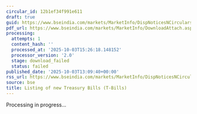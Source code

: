 ```yaml
---
circular_id: 12b1ef34f991e611
draft: true
guid: https://www.bseindia.com/markets/MarketInfo/DispNoticesNCirculars.aspx?Noticeid={FD428EBC-0DD7-4FB2-B38D-398C9F4BEEC7}&noticeno=20251003-40&dt=10/03/2025&icount=40&totcount=57&flag=0
pdf_url: https://www.bseindia.com/markets/MarketInfo/DownloadAttach.aspx?id=20251003-40&attachedId=
processing:
  attempts: 1
  content_hash: ''
  processed_at: '2025-10-03T15:26:18.148152'
  processor_version: '2.0'
  stage: download_failed
  status: failed
published_date: '2025-10-03T13:09:40+00:00'
rss_url: https://www.bseindia.com/markets/MarketInfo/DispNoticesNCirculars.aspx?Noticeid={FD428EBC-0DD7-4FB2-B38D-398C9F4BEEC7}&noticeno=20251003-40&dt=10/03/2025&icount=40&totcount=57&flag=0
source: bse
title: Listing of new Treasury Bills (T-Bills)
---
```


Processing in progress...